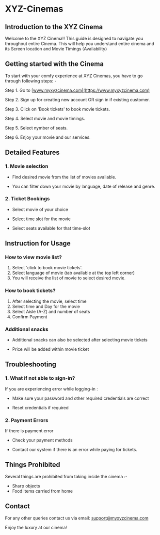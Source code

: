 # XYZ-Cinemas
## Introduction to the XYZ Cinema
Welcome to the XYZ Cinema!! This guide is designed to navigate you throughout entire Cinema. This will help you understand entire cinema and its Screen location and Movie Timings (Availability)
## Getting started with the Cinema
To start with your comfy experience at XYZ Cinemas, you have to go through following steps: -

Step 1.
Go to [www.myxyzcinema.com](https://www.myxyzcinema.com)

Step 2.
Sign up for creating new account OR sign in if existing customer. 

Step 3.
Click on 'Book tickets' to book movie tickets.

Step 4. 
Select movie and movie timings.

Step 5.
Select nymber of seats.

Step 6.
Enjoy your movie and our services.
## Detailed Features
### 1. Movie selection
- Find desired movie from the list of movies available.

- You can filter down your movie by language, date of release and genre. 
### 2. Ticket Bookings
- Select movie of your choice

- Select time slot for the movie 

- Select seats available for that time-slot
## Instruction for Usage
### How to view movie list?
1. Select 'click to book movie tickets'.
2. Select language of movie (tab available at the top left corner)
3. You will receive the list of movie to select desired movie.
### How to book tickets?
1. After selecting the movie, select time 
2. Select time and Day for the movie
3. Select Aisle (A-Z) and number of seats
4. Confirm Payment
### Additional snacks
- Additional snacks can also be selected after selecting movie tickets

- Price will be added within movie ticket
## Troubleshooting
### 1. What if not able to sign-in?
If you are experiencing error while logging-in :

- Make sure your password and other required credentials are correct

- Reset credentials if required
### 2. Payment Errors
If there is payment error

- Check your payment methods

- Contact our system if there is an error while paying for tickets.
## Things Prohibited
Several things are prohibited from taking inside the cinema :-
- Sharp objects
- Food items carried from home
## Contact
For any other queries contact us via email:
support@myxyzcinema.com

Enjoy the luxury at our cinema!
